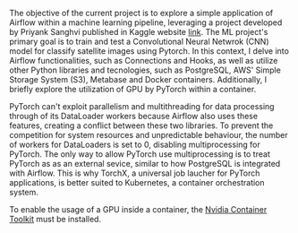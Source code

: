 The objective of the current project is to explore a simple application of Airflow within a machine learning pipeline, leveraging a project developed by Priyank Sanghvi published in Kaggle website [link](https://www.kaggle.com/code/priyanksanghvitech/satellite-image-classification-using-cnn). The ML project's primary goal is to train and test a Convolutional Neural Netwrok (CNN) model for classify satellite images using Pytorch. In this context, I delve into Airflow functionalities, such as Connections and Hooks, as well as utilize other Python libraries and tecnologies, such as PostgreSQL, AWS' Simple Storage System (S3), Metabase and Docker containers. Additionally, I briefly explore the utilization of GPU by PyTorch within a container.

PyTorch can't exploit parallelism and multithreading for data processing through of its DataLoader workers because Airflow also uses these features, creating a conflict between these two libraries. To prevent the competition for system resources and unpredictable behaviour, the number of workers for DataLoaders is set to 0, disabling multiprocessing for PyTorch. The only way to allow PyTorch use multiprocessing is to treat PyTorch as as an external sevice, similar to how PostgreSQL is integrated with Airflow. This is why TorchX, a universal job laucher for PyTorch applications, is better suited to Kubernetes, a container orchestration system.

To enable the usage of a GPU inside a container, the [Nvidia Container Toolkit](https://docs.nvidia.com/datacenter/cloud-native/container-toolkit/latest/install-guide.html) must  be installed.